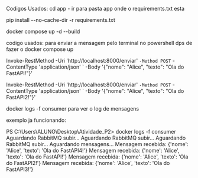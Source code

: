 Codigos Usados:
cd app - ir para pasta app onde o requirements.txt esta

pip install --no-cache-dir -r requirements.txt

docker compose up -d --build  

codigo usados: para enviar a mensagem pelo terminal no powershell dps de fazer o docker compose up

Invoke-RestMethod -Uri 'http://localhost:8000/enviar' `
  -Method POST `
  -ContentType 'application/json' `
  -Body '{"nome": "Alice", "texto": "Ola do FastAPI!"}'


Invoke-RestMethod -Uri 'http://localhost:8000/enviar' `
    -Method POST `
    -ContentType 'application/json' `
    -Body '{"nome": "Alice", "texto": "Ola do FastAPI2!"}'

docker logs -f consumer
para ver o log de mensagens

exemplo ja funcionando:

PS C:\Users\ALUNO\Desktop\Atividade_P2> docker logs -f consumer
Aguardando RabbitMQ subir...
Aguardando RabbitMQ subir...
Aguardando RabbitMQ subir...
 Aguardando mensagens...
Mensagem recebida: {'nome': 'Alice', 'texto': 'Ola do FastAPI4!'}
Mensagem recebida: {'nome': 'Alice', 'texto': 'Ola do FastAPI!'}
Mensagem recebida: {'nome': 'Alice', 'texto': 'Ola do FastAPI2!'}
Mensagem recebida: {'nome': 'Alice', 'texto': 'Ola do FastAPI3!'}

